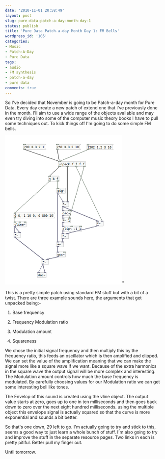 ```yaml
---
date: '2010-11-01 20:58:49'
layout: post
slug: pure-data-patch-a-day-month-day-1
status: publish
title: 'Pure Data Patch-a-day Month Day 1: FM Bells'
wordpress_id: '105'
categories:
- Music
- Patch-A-Day
- Pure Data
tags:
- audio
- FM synthesis
- patch-a-day
- pure data
comments: true
---
```


So I've decided that November is going to be Patch-a-day month for Pure Data. Every day create a new patch of extend one that I've previously done in the month. I'll aim to use a wide range of the objects available and may even try diving into some of the computer music theory books I have to pull some techniques out. To kick things off I'm going to do some simple FM bells.



![FM Bells](/a/2010-11-01-pure-data-patch-a-day-month-day-1/01-Bells.png)"

This is a pretty simple patch using standard FM stuff but with a bit of a twist. There are three example sounds here, the arguments that get unpacked being:-



	
  1. Base frequency

	
  2. Frequency Modulation ratio

	
  3. Modulation amount

	
  4. Squareness


We chose the initial signal frequency and then multiply this by the frequency ratio, this feeds an oscillator which is then amplified and clipped. We can set the value of the amplification meaning that we can make the signal more like a square wave if we want. Because of the extra harmonics in the square wave the output signal will be more complex and interesting. The Modulation amount controls how much the base frequency is modulated. By carefully choosing values for our Modulation ratio we can get some interesting bell like tones.

The Envelop of this sound is created using the vline object. The output value starts at zero, goes up to one in ten milliseconds and then goes back down to zero over the next eight hundred milliseconds. using the multiple object this envelope signal is actually squared so that the curve is more exponential and sounds a bit better.

So that's one down, 29 left to go. I'm actually going to try and stick to this, seems a good way to just learn a whole bunch of stuff. I'm also going to try and improve the stuff in the separate resource pages. Two links in each is pretty pitiful. Better pull my finger out.

Until tomorrow.
